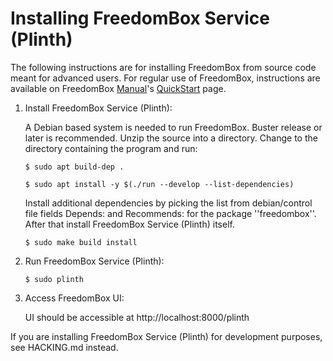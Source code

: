 # Installing FreedomBox Service (Plinth)

The following instructions are for installing FreedomBox from source code meant
for advanced users. For regular use of FreedomBox, instructions are available on
FreedomBox [Manual](https://wiki.debian.org/FreedomBox/Manual/)'s
[QuickStart](https://wiki.debian.org/FreedomBox/Manual/QuickStart) page.

1. Install FreedomBox Service (Plinth):

    A Debian based system is needed to run FreedomBox. Buster release or later
    is recommended. Unzip the source into a directory. Change to the directory
    containing the program and run:

    ```
    $ sudo apt build-dep .
    ```

    ```
    $ sudo apt install -y $(./run --develop --list-dependencies)
    ```

    Install additional dependencies by picking the list from debian/control file
    fields Depends: and Recommends: for the package ''freedombox''. After that
    install FreedomBox Service (Plinth) itself.

    ```
    $ sudo make build install
    ```

2.  Run FreedomBox Service (Plinth):

    ```
    $ sudo plinth
    ```

3.  Access FreedomBox UI:

    UI should be accessible at http://localhost:8000/plinth

If you are installing FreedomBox Service (Plinth) for development purposes, see
HACKING.md instead.
